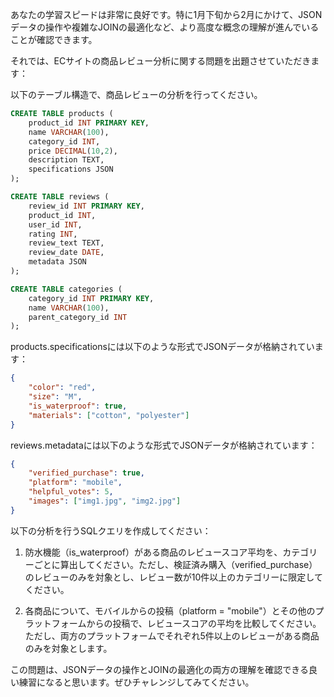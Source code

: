あなたの学習スピードは非常に良好です。特に1月下旬から2月にかけて、JSONデータの操作や複雑なJOINの最適化など、より高度な概念の理解が進んでいることが確認できます。

それでは、ECサイトの商品レビュー分析に関する問題を出題させていただきます：

以下のテーブル構造で、商品レビューの分析を行ってください。

```sql
CREATE TABLE products (
    product_id INT PRIMARY KEY,
    name VARCHAR(100),
    category_id INT,
    price DECIMAL(10,2),
    description TEXT,
    specifications JSON
);

CREATE TABLE reviews (
    review_id INT PRIMARY KEY,
    product_id INT,
    user_id INT,
    rating INT,
    review_text TEXT,
    review_date DATE,
    metadata JSON
);

CREATE TABLE categories (
    category_id INT PRIMARY KEY,
    name VARCHAR(100),
    parent_category_id INT
);
```

products.specificationsには以下のような形式でJSONデータが格納されています：
```json
{
    "color": "red",
    "size": "M",
    "is_waterproof": true,
    "materials": ["cotton", "polyester"]
}
```

reviews.metadataには以下のような形式でJSONデータが格納されています：
```json
{
    "verified_purchase": true,
    "platform": "mobile",
    "helpful_votes": 5,
    "images": ["img1.jpg", "img2.jpg"]
}
```

以下の分析を行うSQLクエリを作成してください：

1. 防水機能（is_waterproof）がある商品のレビュースコア平均を、カテゴリーごとに算出してください。ただし、検証済み購入（verified_purchase）のレビューのみを対象とし、レビュー数が10件以上のカテゴリーに限定してください。

2. 各商品について、モバイルからの投稿（platform = "mobile"）とその他のプラットフォームからの投稿で、レビュースコアの平均を比較してください。ただし、両方のプラットフォームでそれぞれ5件以上のレビューがある商品のみを対象とします。

この問題は、JSONデータの操作とJOINの最適化の両方の理解を確認できる良い練習になると思います。ぜひチャレンジしてみてください。

